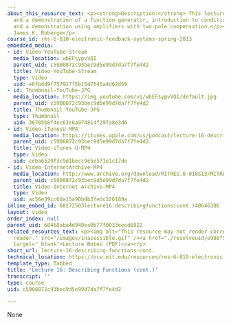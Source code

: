 ```yaml
---
about_this_resource_text: <p><strong>Description:</strong> This lecture covers analysis
  and a demonstration of a function generator, introduction to conditional stability,
  and a demonstration using amplifiers with two-pole compensation.</p><p><strong>Instructor:</strong>
  James K. Roberge</p>
course_id: res-6-010-electronic-feedback-systems-spring-2013
embedded_media:
- id: Video-YouTube-Stream
  media_location: wbEFsypvVQI
  parent_uid: c5900872c93bec9d5e99d7da7f7fe4d2
  title: Video-YouTube-Stream
  type: Video
  uid: e6fbdd9f757917f5b1547645a4d62d59
- id: Thumbnail-YouTube-JPG
  media_location: https://img.youtube.com/vi/wbEFsypvVQI/default.jpg
  parent_uid: c5900872c93bec9d5e99d7da7f7fe4d2
  title: Thumbnail-YouTube-JPG
  type: Thumbnail
  uid: 36785b8f4ec63c6a074814f297a8e3d6
- id: Video-iTunesU-MP4
  media_location: https://itunes.apple.com/us/podcast/lecture-16-describing-functions/id649055548?i=159562094&mt=2
  parent_uid: c5900872c93bec9d5e99d7da7f7fe4d2
  title: Video-iTunes U-MP4
  type: Video
  uid: ceba6529f3c9d1becc9e5e571e1c17de
- id: Video-InternetArchive-MP4
  media_location: http://www.archive.org/download/MITRES.6-010S13/MITRES6-010S13_lec16_300k.mp4
  parent_uid: c5900872c93bec9d5e99d7da7f7fe4d2
  title: Video-Internet Archive-MP4
  type: Video
  uid: ac56e39cc6da15a90b4b3fedc326189a
inline_embed_id: 68172503lecture16:describingfunctions(cont.)40646386
layout: video
order_index: null
parent_uid: 68468aba4d940ec0b77f0033eecd6922
related_resources_text: <p><img alt="This resource may not render correctly in a screen
  reader." src="/images/inacessible.gif" /><a href="./resolveuid/e988f5c4e21d135699f9724c7dcebd12"
  target="_blank">Lecture Notes (PDF)</a></p>
short_url: lecture-16-describing-functions-cont.
technical_location: https://ocw.mit.edu/resources/res-6-010-electronic-feedback-systems-spring-2013/course-videos/lecture-16-describing-functions-cont.
template_type: Tabbed
title: 'Lecture 16: Describing Functions (cont.)'
transcript: ''
type: course
uid: c5900872c93bec9d5e99d7da7f7fe4d2

---
```

None
